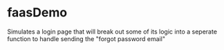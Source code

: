 # faasDemo

Simulates a login page that will break out some of its logic into a seperate function to handle sending the "forgot password email" 
